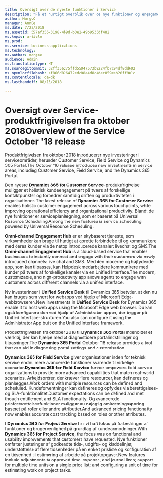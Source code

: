 ```yaml
---
title: Oversigt over de nyeste funktioner i Service
description: "Få et hurtigt overblik over de nye funktioner og engagementer i Service"
author: MargoC
manager: AnnBe
ms.date: 7/22/2018
ms.assetid: 557af355-3198-4b9d-b0e2-49b9533df482
ms.topic: article
ms.prod: 
ms.service: business-applications
ms.technology: 
ms.author: margoc
audience: Admin
ms.translationtype: HT
ms.sourcegitcommit: 62ff356275ffd55047573b9224fb7c94df8dd602
ms.openlocfilehash: af866d826472edc08e4d8c4dec059eeb20ff901c
ms.contentlocale: da-dk
ms.lasthandoff: 08/15/2018

---
```

#  <a name="overview-of-the-service-october-18-release"></a><span data-ttu-id="c0ce3-103">Oversigt over Service-produktfrigivelsen fra oktober 2018</span><span class="sxs-lookup"><span data-stu-id="c0ce3-103">Overview of the Service October '18 release</span></span> 



<span data-ttu-id="c0ce3-104">Produktfrigivelsen fra oktober 2018 introducerer nye investeringer i serviceområder, herunder Customer Service, Field Service og Dynamics 365 Portal.</span><span class="sxs-lookup"><span data-stu-id="c0ce3-104">The October ’18 release introduces new investments in service areas, including Customer Service, Field Service, and the Dynamics 365 Portal.</span></span>

<span data-ttu-id="c0ce3-105">Den nyeste **Dynamics 365 for Customer Service**-produktfrigivelse muliggør et holistisk kundeengagement på tværs af forskellige kontaktpunkter og forbedrer samtidig driften og produktiviteten i organisationen.</span><span class="sxs-lookup"><span data-stu-id="c0ce3-105">The latest release of **Dynamics 365 for Customer Service** enables holistic customer engagement across various touchpoints, while improving operational efficiency and organizational productivity.</span></span> <span data-ttu-id="c0ce3-106">Blandt de nye funktioner er serviceplanlægning, som er baseret på Universal Resource Scheduling.</span><span class="sxs-lookup"><span data-stu-id="c0ce3-106">Among the new features is service scheduling powered by Universal Resource Scheduling.</span></span>

<span data-ttu-id="c0ce3-107">**Omni-channel Engagement Hub** er en skybaseret tjeneste, som virksomheder kan bruge til hurtigt at oprette forbindelse til og kommunikere med deres kunder via de netop introducerede kanaler: livechat og SMS.</span><span class="sxs-lookup"><span data-stu-id="c0ce3-107">The **Omni-channel Engagement Hub** is a cloud-based service that enables businesses to instantly connect and engage with their customers via newly introduced channels: live chat and SMS.</span></span> <span data-ttu-id="c0ce3-108">Med den moderne og højtydende app, som kan tilpasses, kan Helpdesk medarbejdere kommunikere med kunder på tværs af forskellige kanaler via en Unified Interface.</span><span class="sxs-lookup"><span data-stu-id="c0ce3-108">The modern, customizable, and high-productivity app allows agents to engage with customers across different channels via a unified interface.</span></span> 

<span data-ttu-id="c0ce3-109">Ny investeringer i **Unified Service Desk** til Dynamics 365 betyder, at den nu kan bruges som vært for webapps ved hjælp af Microsoft Edge-webbrowseren.</span><span class="sxs-lookup"><span data-stu-id="c0ce3-109">New investments in **Unified Service Desk** for Dynamics 365 enable it to host web apps using the Microsoft Edge web browser.</span></span> <span data-ttu-id="c0ce3-110">Du kan også konfigurere den ved hjælp af Administrator-appen, der bygger på Unified Interface-strukturen.</span><span class="sxs-lookup"><span data-stu-id="c0ce3-110">You also can configure it using the Administrator App built on the Unified Interface framework.</span></span> 

<span data-ttu-id="c0ce3-111">Produktfrigivelsen fra oktober 2018 til **Dynamics 365 Portal** indeholder et værktøj, der kan hjælpe med at diagnosticere portalindstillinger og tilpasninger.</span><span class="sxs-lookup"><span data-stu-id="c0ce3-111">The **Dynamics 365 Portal** October ’18 release provides a tool that can aid in diagnosing portal settings and customization.</span></span> 

<span data-ttu-id="c0ce3-112">**Dynamics 365 for Field Service** giver organisationer inden for teknisk service endnu mere avancerede funktioner svarende til virkelige scenarier.</span><span class="sxs-lookup"><span data-stu-id="c0ce3-112">**Dynamics 365 for Field Service** further empowers field service organizations to provide more advanced capabilities that match real-world scenarios.</span></span> <span data-ttu-id="c0ce3-113">Arbejdsordrer, der kræver flere ressourcer, kan defineres og planlægges.</span><span class="sxs-lookup"><span data-stu-id="c0ce3-113">Work orders with multiple resources can be defined and scheduled.</span></span> <span data-ttu-id="c0ce3-114">Kundeforventninger kan defineres og opfyldes via berettigelses- og SLA-funktionalitet.</span><span class="sxs-lookup"><span data-stu-id="c0ce3-114">Customer expectations can be defined and met though entitlement and SLA functionality.</span></span> <span data-ttu-id="c0ce3-115">Og avancerede prisfastsættelsesfunktioner muliggør nu nøjagtig omkostningssporing baseret på roller eller andre attributter.</span><span class="sxs-lookup"><span data-stu-id="c0ce3-115">And advanced pricing functionality now enables accurate cost tracking based on roles or other attributes.</span></span>

<span data-ttu-id="c0ce3-116">I **Dynamics 365 for Project Service** har vi haft fokus på forbedringer af funktioner og brugervenlighed på grundlag af kundeanmodninger.</span><span class="sxs-lookup"><span data-stu-id="c0ce3-116">With **Dynamics 365 for Project Service**, the focus was on functional and usability improvements that customers have requested.</span></span> <span data-ttu-id="c0ce3-117">Nye funktioner omfatter justeringer af godkendte tids-, udgifts- og kladdelinjer, understøttelse af flere tidsenheder på en enkelt prisliste og konfiguration af en tidsenhed til estimering af arbejde på projektopgaver.</span><span class="sxs-lookup"><span data-stu-id="c0ce3-117">New features include adjustments to approved time, expense, and journal lines; support for multiple time units on a single price list; and configuring a unit of time for estimating work on project tasks.</span></span>


